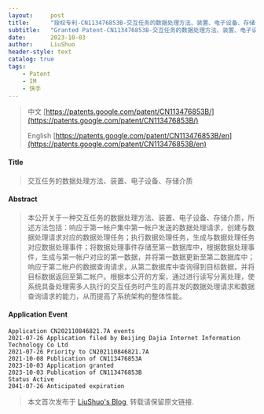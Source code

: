```yaml
---
layout:     post
title:      "授权专利-CN113476853B-交互任务的数据处理方法、装置、电子设备、存储介质"
subtitle:   "Granted Patent-CN113476853B-交互任务的数据处理方法、装置、电子设备、存储介质"
date:       2023-10-03
author:     LiuShuo
header-style: text
catalog: true
tags:
    - Patent
    - IM
    - 快手
---
```

> 中文 [https://patents.google.com/patent/CN113476853B/](https://patents.google.com/patent/CN113476853B/)
>
> English [https://patents.google.com/patent/CN113476853B/en](https://patents.google.com/patent/CN113476853B/en)

#### Title
> 交互任务的数据处理方法、装置、电子设备、存储介质















#### Abstract
> 本公开关于一种交互任务的数据处理方法、装置、电子设备、存储介质，所述方法包括：响应于第一帐户集中第一帐户发送的数据处理请求，创建与数据处理请求对应的数据处理任务；执行数据处理任务，生成与数据处理任务对应数据处理事件；将数据处理事件存储至第一数据库中，根据数据处理事件，生成与第一帐户对应的第一数据，并将第一数据更新至第二数据库中；响应于第二帐户的数据查询请求，从第二数据库中查询得到目标数据，并将目标数据返回至第二帐户。根据本公开的方案，通过进行读写分离处理，使系统具备处理需多人执行的交互任务时产生的高并发的数据处理请求和数据查询请求的能力，从而提高了系统架构的整体性能。










#### Application Event
```
Application CN202110846821.7A events 
2021-07-26 Application filed by Beijing Dajia Internet Information Technology Co Ltd
2021-07-26 Priority to CN202110846821.7A
2021-10-08 Publication of CN113476853A
2023-10-03 Application granted
2023-10-03 Publication of CN113476853B
Status Active
2041-07-26 Anticipated expiration
```
> 本文首次发布于 [LiuShuo's Blog](https://liushuo.me), 
转载请保留原文链接.
